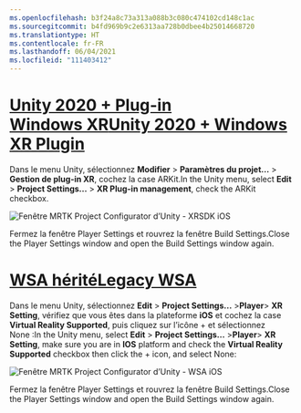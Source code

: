 ```yaml
---
ms.openlocfilehash: b3f24a8c73a313a088b3c080c474102cd148c1ac
ms.sourcegitcommit: b4fd969b9c2e6313aa728b0dbee4b25014668720
ms.translationtype: HT
ms.contentlocale: fr-FR
ms.lasthandoff: 06/04/2021
ms.locfileid: "111403412"
---
```

# <a name="unity-2020--windows-xr-plugin"></a>[<span data-ttu-id="802cf-101">Unity 2020 + Plug-in Windows XR</span><span class="sxs-lookup"><span data-stu-id="802cf-101">Unity 2020 + Windows XR Plugin</span></span>](#tab/winxr)

<span data-ttu-id="802cf-102">Dans le menu Unity, sélectionnez **Modifier** > **Paramètres du projet...**  > **Gestion de plug-in XR**, cochez la case ARKit.</span><span class="sxs-lookup"><span data-stu-id="802cf-102">In the Unity menu, select **Edit** > **Project Settings...** > **XR Plug-in management**, check the ARKit checkbox.</span></span>

![Fenêtre MRTK Project Configurator d’Unity - XRSDK iOS](../images/mr-learning-asa/asa-05-section3-step1-2-1-XRSDK-ios.png)

<span data-ttu-id="802cf-104">Fermez la fenêtre Player Settings et rouvrez la fenêtre Build Settings.</span><span class="sxs-lookup"><span data-stu-id="802cf-104">Close the Player Settings window and open the Build Settings window again.</span></span>

# <a name="legacy-wsa"></a>[<span data-ttu-id="802cf-105">WSA hérité</span><span class="sxs-lookup"><span data-stu-id="802cf-105">Legacy WSA</span></span>](#tab/wsa)

<span data-ttu-id="802cf-106">Dans le menu Unity, sélectionnez **Edit** > **Project Settings...**  >**Player**> **XR Setting**, vérifiez que vous êtes dans la plateforme **iOS** et cochez la case **Virtual Reality Supported**, puis cliquez sur l’icône + et sélectionnez None :</span><span class="sxs-lookup"><span data-stu-id="802cf-106">In the Unity menu, select **Edit** > **Project Settings...** >**Player**> **XR Setting**, make sure you are in **IOS** platform and check the **Virtual Reality Supported** checkbox then click the + icon, and select None:</span></span>

![Fenêtre MRTK Project Configurator d’Unity - WSA iOS](../images/mr-learning-asa/asa-05-section3-step1-2-1-Legacy-ios.PNG)

<span data-ttu-id="802cf-108">Fermez la fenêtre Player Settings et rouvrez la fenêtre Build Settings.</span><span class="sxs-lookup"><span data-stu-id="802cf-108">Close the Player Settings window and open the Build Settings window again.</span></span>
